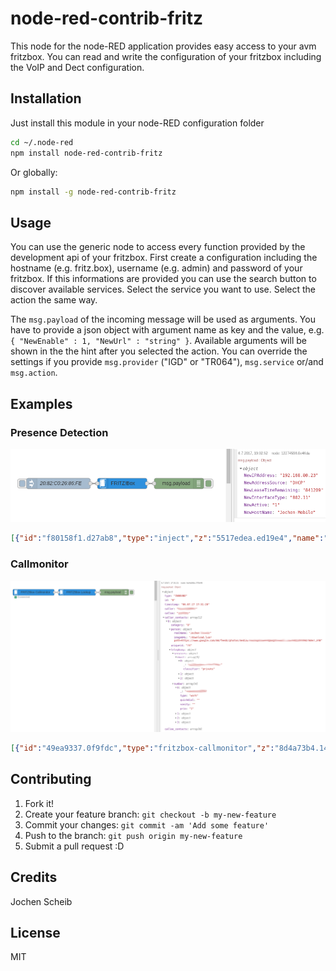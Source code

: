 # node-red-contrib-fritz
This node for the node-RED application provides easy access to your avm fritzbox. You can read and write the configuration of your fritzbox including the VoIP and Dect configuration.

## Installation
Just install this module in your node-RED configuration folder

```bash
cd ~/.node-red
npm install node-red-contrib-fritz
```

Or globally:

```bash
npm install -g node-red-contrib-fritz
```

## Usage
You can use the generic node to access every function provided by the development api of your fritzbox. First create a configuration including the hostname (e.g. fritz.box), username (e.g. admin) and password of your fritzbox. If this informations are provided you can use the search button to discover available services. Select the service you want to use. Select the action the same way.

The `msg.payload` of the incoming message will be used as arguments. You have to provide a json object with argument name as key and the value, e.g. `{ "NewEnable" : 1, "NewUrl" : "string" }`. Available arguments will be shown in the the hint after you selected the action.
You can override the settings if you provide `msg.provider` ("IGD" or "TR064"), `msg.service` or/and `msg.action`.

## Examples

### Presence Detection

![Presence](/examples/presence.png)

```json
[{"id":"f80158f1.d27ab8","type":"inject","z":"5517edea.ed19e4","name":"20:82:C0:26:86:FE","topic":"","payload":"{\"NewMACAddress\": \"20:82:C0:26:86:FE\" }","payloadType":"json","repeat":"","crontab":"","once":false,"x":350,"y":140,"wires":[["7b27936b.08bc8c"]]},{"id":"7b27936b.08bc8c","type":"fritzbox-in","z":"5517edea.ed19e4","device":"28b24ff3.2b8f1","name":"","service":"urn:dslforum-org:service:Hosts:1","action":"GetSpecificHostEntry","arguments":"{\"NewMACAddress\":\"value\"}","x":530,"y":140,"wires":[["12274598.0e46da"]]},{"id":"12274598.0e46da","type":"debug","z":"5517edea.ed19e4","name":"","active":true,"console":"false","complete":"false","x":690,"y":140,"wires":[]},{"id":"28b24ff3.2b8f1","type":"fritzbox-config","z":"","name":"","host":"192.168.80.1","port":"49000","ssl":false}]
```

### Callmonitor

![Callmonitor](/examples/callmonitor.png)

```json
[{"id":"49ea9337.0f9fdc","type":"fritzbox-callmonitor","z":"8d4a73b4.140f","device":"28b24ff3.2b8f1","name":"","topic":"","x":240,"y":100,"wires":[["635c2f29.f18ad"]]},{"id":"635c2f29.f18ad","type":"fritzbox-contact","z":"8d4a73b4.140f","device":"28b24ff3.2b8f1","name":"","topic":"","phonebook":"0","ccode":"DE","x":450,"y":100,"wires":[["6a4a06bc.f70b48"]]},{"id":"6a4a06bc.f70b48","type":"debug","z":"8d4a73b4.140f","name":"","active":true,"console":"false","complete":"false","x":630,"y":100,"wires":[]},{"id":"28b24ff3.2b8f1","type":"fritzbox-config","z":"","name":"","host":"192.168.80.1","port":"49000","ssl":false}]
```

## Contributing
1. Fork it!
2. Create your feature branch: `git checkout -b my-new-feature`
3. Commit your changes: `git commit -am 'Add some feature'`
4. Push to the branch: `git push origin my-new-feature`
5. Submit a pull request :D

## Credits
Jochen Scheib

## License
MIT
